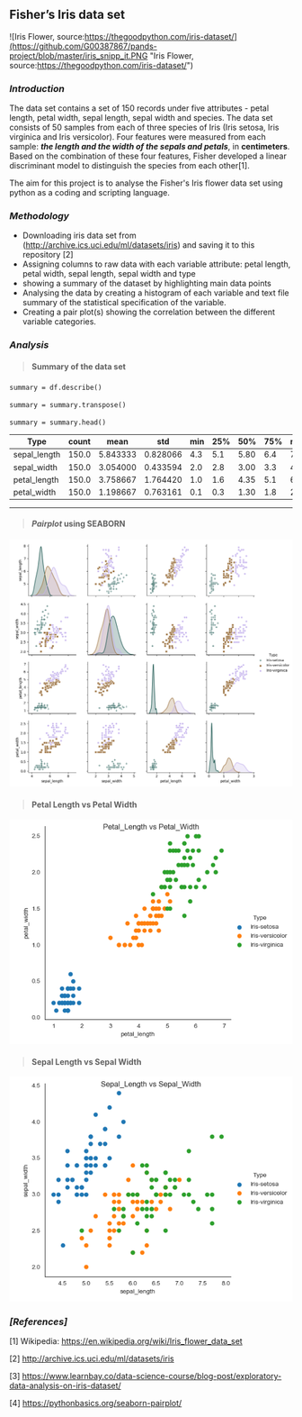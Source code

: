 
## Fisher’s Iris data set
![Iris Flower, source:https://thegoodpython.com/iris-dataset/](https://github.com/G00387867/pands-project/blob/master/iris_snipp_it.PNG "Iris Flower, source:https://thegoodpython.com/iris-dataset/")

### _Introduction_

The data set contains a set of 150 records under five attributes - petal length, petal width, sepal length, sepal width and species.
The data set consists of 50 samples from each of three species of Iris (Iris setosa, Iris virginica and Iris versicolor). Four features were measured from each sample: **_the length and the width of the sepals and petals_**, in **centimeters**. Based on the combination of these four features, Fisher developed a linear discriminant model to distinguish the species from each other[1].

The aim for this project is to analyse the Fisher's Iris flower data set using python as a coding and scripting language.

### _Methodology_

* Downloading iris data set from (http://archive.ics.uci.edu/ml/datasets/iris) and saving it to this repository [2]
* Assigning columns to raw data with each variable attribute: petal length, petal width, sepal length, sepal width and type
* showing a summary of the dataset by highlighting main data points
* Analysing the data by creating a histogram of each variable and text file summary of the statistical specification of the variable.
* Creating a pair plot(s) showing the correlation between the different variable categories.


### _Analysis_

>#### Summary of the data set
`summary = df.describe()`

`summary = summary.transpose()`

`summary = summary.head()`


 |    Type      |count | mean      |      std|  min | 25%   |50% | 75%   |max|
 |------------| --------| --------| -----------|-----|------|----|-----|-----|
| sepal_length |  150.0|  5.843333 | 0.828066 | 4.3|  5.1 | 5.80 | 6.4|  7.9|
| sepal_width |   150.0 | 3.054000 | 0.433594 | 2.0 | 2.8 | 3.00 | 3.3 | 4.4|
| petal_length |  150.0 | 3.758667 | 1.764420 | 1.0|  1.6 | 4.35 | 5.1 | 6.9|
|petal_width |   150.0 | 1.198667 | 0.763161 | 0.1 | 0.3 | 1.30 | 1.8 | 2.5|
--------------------------------

>#### _Pairplot_ using SEABORN 

![Pairplot](https://github.com/G00387867/pands-project/blob/master/Pair_Scatter.png "Pairplot")

>#### Petal Length vs Petal Width

![Petal length vs Petal width](https://github.com/G00387867/pands-project/blob/master/Petal_Length_vs_Petal_width.png "Petal length vs Petal width")

>#### Sepal Length vs Sepal Width

![Sepal Length vs Sepal Width](https://github.com/G00387867/pands-project/blob/master/Sepal_Length_vs_Sepal_width.png "Sepal Length vs Sepal Width")

### _[References]_

[1] Wikipedia: https://en.wikipedia.org/wiki/Iris_flower_data_set

[2] http://archive.ics.uci.edu/ml/datasets/iris

[3] https://www.learnbay.co/data-science-course/blog-post/exploratory-data-analysis-on-iris-dataset/

[4] https://pythonbasics.org/seaborn-pairplot/

